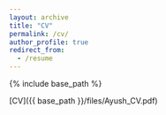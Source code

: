 ```yaml
---
layout: archive
title: "CV"
permalink: /cv/
author_profile: true
redirect_from:
  - /resume
---
```


{% include base_path %}

[CV]({{ base_path }}/files/Ayush_CV.pdf)
